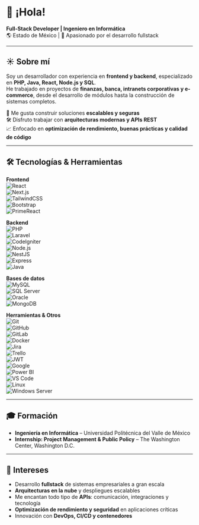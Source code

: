 # 👋 ¡Hola!

**Full-Stack Developer | Ingeniero en Informática**  
🌎 Estado de México | 🚀 Apasionado por el desarrollo fullstack  

---

## ☀️ Sobre mí
Soy un desarrollador con experiencia en **frontend y backend**, especializado en **PHP, Java, React, Node.js y SQL**.  
He trabajado en proyectos de **finanzas, banca, intranets corporativas y e-commerce**, desde el desarrollo de módulos hasta la construcción de sistemas completos.  

🎯 Me gusta construir soluciones **escalables y seguras**  
🛠️ Disfruto trabajar con **arquitecturas modernas y APIs REST**  
📈 Enfocado en **optimización de rendimiento, buenas prácticas y calidad de código**  

---

## 🛠️ Tecnologías & Herramientas  

**Frontend**  
![React](https://img.shields.io/badge/React-20232A?style=for-the-badge&logo=react&logoColor=61DAFB)  
![Next.js](https://img.shields.io/badge/Next.js-000000?style=for-the-badge&logo=nextdotjs&logoColor=white)  
![TailwindCSS](https://img.shields.io/badge/Tailwind_CSS-38B2AC?style=for-the-badge&logo=tailwind-css&logoColor=white)  
![Bootstrap](https://img.shields.io/badge/Bootstrap-563D7C?style=for-the-badge&logo=bootstrap&logoColor=white)  
![PrimeReact](https://img.shields.io/badge/PrimeReact-38B2AC?style=for-the-badge&logo=react&logoColor=white)  

**Backend**  
![PHP](https://img.shields.io/badge/PHP-777BB4?style=for-the-badge&logo=php&logoColor=white)  
![Laravel](https://img.shields.io/badge/Laravel-FF2D20?style=for-the-badge&logo=laravel&logoColor=white)  
![CodeIgniter](https://img.shields.io/badge/CodeIgniter-EF4223?style=for-the-badge&logo=codeigniter&logoColor=white)  
![Node.js](https://img.shields.io/badge/Node.js-339933?style=for-the-badge&logo=nodedotjs&logoColor=white)  
![NestJS](https://img.shields.io/badge/NestJS-E0234E?style=for-the-badge&logo=nestjs&logoColor=white)  
![Express](https://img.shields.io/badge/Express.js-000000?style=for-the-badge&logo=express&logoColor=white)  
![Java](https://img.shields.io/badge/Java-007396?style=for-the-badge&logo=java&logoColor=white)  

**Bases de datos**  
![MySQL](https://img.shields.io/badge/MySQL-4479A1?style=for-the-badge&logo=mysql&logoColor=white)  
![SQL Server](https://img.shields.io/badge/SQL%20Server-CC2927?style=for-the-badge&logo=microsoftsqlserver&logoColor=white)  
![Oracle](https://img.shields.io/badge/Oracle-F80000?style=for-the-badge&logo=oracle&logoColor=white)  
![MongoDB](https://img.shields.io/badge/MongoDB-47A248?style=for-the-badge&logo=mongodb&logoColor=white)  

**Herramientas & Otros**  
![Git](https://img.shields.io/badge/Git-F05032?style=for-the-badge&logo=git&logoColor=white)  
![GitHub](https://img.shields.io/badge/GitHub-181717?style=for-the-badge&logo=github&logoColor=white)  
![GitLab](https://img.shields.io/badge/GitLab-FCA121?style=for-the-badge&logo=gitlab&logoColor=white)  
![Docker](https://img.shields.io/badge/Docker-2496ED?style=for-the-badge&logo=docker&logoColor=white)  
![Jira](https://img.shields.io/badge/Jira-0052CC?style=for-the-badge&logo=jira&logoColor=white)  
![Trello](https://img.shields.io/badge/Trello-0052CC?style=for-the-badge&logo=trello&logoColor=white)  
![JWT](https://img.shields.io/badge/JWT-000000?style=for-the-badge&logo=jsonwebtokens&logoColor=white)  
![Google](https://img.shields.io/badge/Google%20APIs-4285F4?style=for-the-badge&logo=google&logoColor=white)  
![Power BI](https://img.shields.io/badge/Power_BI-F2C811?style=for-the-badge&logo=powerbi&logoColor=black)  
![VS Code](https://img.shields.io/badge/VS%20Code-007ACC?style=for-the-badge&logo=visual-studio-code&logoColor=white)  
![Linux](https://img.shields.io/badge/Linux-FCC624?style=for-the-badge&logo=linux&logoColor=black)  
![Windows Server](https://img.shields.io/badge/Windows%20Server-0078D6?style=for-the-badge&logo=windows&logoColor=white)  

---

## 🎓 Formación
- **Ingeniería en Informática** – Universidad Politécnica del Valle de México  
- **Internship: Project Management & Public Policy** – The Washington Center, Washington D.C.  

---

## 📌 Intereses
- Desarrollo **fullstack** de sistemas empresariales a gran escala  
- **Arquitecturas en la nube** y despliegues escalables  
- Me encantan todo tipo de **APIs**: comunicación, integraciones y tecnología  
- **Optimización de rendimiento y seguridad** en aplicaciones críticas  
- Innovación con **DevOps, CI/CD y contenedores**  
